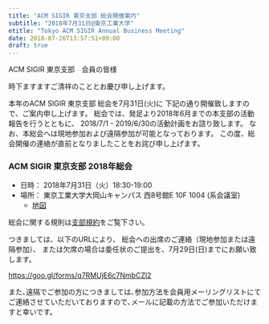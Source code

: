 ```yaml
---
title: "ACM SIGIR 東京支部 総会開催案内"
subtitle: "2018年7月31日@東京工業大学"
etitle: "Tokyo ACM SIGIR Annual Business Meeting"
date: 2018-07-26T13:57:51+09:00
draft: true
---
```


ACM SIGIR 東京支部　会員の皆様

時下ますますご清祥のこととお慶び申し上げます。

本年のACM SIGIR 東京支部 総会を7月31日(火)に
下記の通り開催致しますので、ご案内申し上げます。
総会では、発足より2018年6月までの本支部の活動報告を行うとともに、
2018/7/1 - 2019/6/30の活動計画をお諮り致します。
なお、本総会へは現地参加および遠隔参加が可能となっております。
この度、総会開催の連絡が直前となりましたことをお詫び申し上げます。

### ACM SIGIR 東京支部 2018年総会
- 日時： 2018年7月31日（火）18:30-19:00
- 場所： 東京工業大学大岡山キャンパス 西8号館E 10F 1004 (系会議室)
   - [地図](https://www.titech.ac.jp/maps/)

総会に関する規則は[支部規約](http://sigir.jp/page/bylaw/)をご覧下さい。

つきましては、以下のURLにより、
総会への出席のご連絡（現地参加または遠隔参加）、
または欠席の場合は委任状のご提出を、7月29日(日)までにお願い致します。

<a href="https://goo.gl/forms/q7RMUjE6c7NmbCZl2">https://goo.gl/forms/q7RMUjE6c7NmbCZl2</a>

また､遠隔でご参加の方につきましては､参加方法を会員用メーリングリストにてご連絡させていただいておりますので､メールに記載の方法でご参加いただけますと幸いです。


